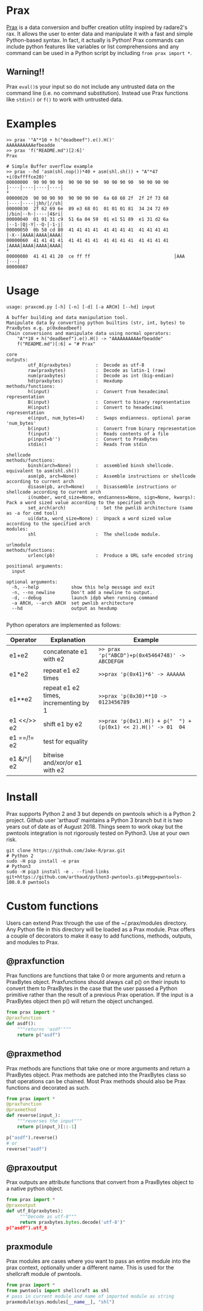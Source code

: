 # Prax
[Prax](http://expanse.wikia.com/wiki/Praxidike_Meng) is a data conversion and buffer creation utility inspired by radare2's rax. It allows the user to enter data and manipulate it with a fast and simple Python-based syntax. In fact, it actually is Python! Prax commands can include python features like variables or list comprehensions and any command can be used in a Python script by including `from prax import *`.

## Warning!!
Prax `eval()`s your input so do not include any untrusted data on the command line (i.e. no command substitution). Instead use Prax functions like `stdin()` or `f()` to work with untrusted data.

# Examples
~~~~
>> prax '"A"*10 + h("deadbeef").e().H()'
AAAAAAAAAAefbeadde
>> prax 'f("README.md")[2:6]'
Prax

# Simple Buffer overflow example
>> prax --hd 'asm(shl.nop())*40 + asm(shl.sh()) + "A"*47 +i(0xffffce20)'
00000000  90 90 90 90  90 90 90 90  90 90 90 90  90 90 90 90  │····│····│····│····│
*
00000020  90 90 90 90  90 90 90 90  6a 68 68 2f  2f 2f 73 68  │····│····│jhh/│//sh│
00000030  2f 62 69 6e  89 e3 68 01  01 01 01 81  34 24 72 69  │/bin│··h·│····│4$ri│
00000040  01 01 31 c9  51 6a 04 59  01 e1 51 89  e1 31 d2 6a  │··1·│Qj·Y│··Q·│·1·j│
00000050  0b 58 cd 80  41 41 41 41  41 41 41 41  41 41 41 41  │·X··│AAAA│AAAA│AAAA│
00000060  41 41 41 41  41 41 41 41  41 41 41 41  41 41 41 41  │AAAA│AAAA│AAAA│AAAA│
*
00000080  41 41 41 20  ce ff ff                               │AAA │···│
00000087
~~~~

# Usage
~~~~
usage: praxcmd.py [-h] [-n] [-d] [-a ARCH] [--hd] input

A buffer building and data manipulation tool.
Manipulate data by converting python builtins (str, int, bytes) to PraxBytes e.g. p(0xdeadbeef)
Chain conversions and manipulate data using normal operators:
    "A"*10 + h("deadbeef").e().H() -> "AAAAAAAAAAefbeadde"
    f("README.md")[:6] = "# Prax"

core
outputs:
        utf_8(praxbytes)         :  Decode as utf-8
        raw(praxbytes)           :  Decode as latin-1 (raw)
        num(praxbytes)           :  Decode as int (big-endian)
        hd(praxbytes)            :  Hexdump
methods/functions:
        h(input)                 :  Convert from hexadecimal representation
        B(input)                 :  Convert to binary representation
        H(input)                 :  Convert to hexadecimal representation
        e(input, num_bytes=4)    :  Swaps endianness. optional param 'num_bytes'
        b(input)                 :  Convert from binary representation
        f(input)                 :  Reads contents of a file
        p(input=b'')             :  Convert to PraxBytes
        stdin()                  :  Reads from stdin

shellcode
methods/functions:
        binsh(arch=None)         :  assembled binsh shellcode. equivalent to asm(shl.sh())
        asm(pb, arch=None)       :  Assemble instructions or shellcode according to current arch
        disasm(pb, arch=None)    :  Disassemble instructions or shellcode according to current arch
        i(number, word_size=None, endianness=None, sign=None, kwargs):  Pack a word sized value according to the specified arch
        set_arch(arch)           :  Set the pwnlib architecture (same as -a for cmd tool)
        ui(data, word_size=None) :  Unpack a word sized value according to the specified arch
modules:
        shl                      :  The shellcode module.

urlmodule
methods/functions:
        urlenc(pb)               :  Produce a URL safe encoded string

positional arguments:
  input

optional arguments:
  -h, --help            show this help message and exit
  -n, --no_newline      Don't add a newline to output.
  -d, --debug           launch idpb when running command
  -a ARCH, --arch ARCH  set pwnlib architecture
  --hd                  output as hexdump


~~~~

Python operators are implemented as follows:

Operator | Explanation | Example
--- | --- | ---
e1+e2 | concatenate e1 with e2 | `>> prax 'p("ABCD")+p(0x45464748)' -> ABCDEFGH`
e1\*e2 |repeat e1 e2 times | `>>prax 'p(0x41)*6' -> AAAAAA`
e1\**e2 | repeat e1 e2 times, incrementing by 1 | `>>prax 'p(0x30)**10 -> 0123456789`
e1 <</>> e2 | shift e1 by e2 | `>>prax 'p(0x1).H() + p("  ") + (p(0x1) << 2).H()' -> 01  04`
e1 ==/!= e2 | test for equality | 
e1 &/^/\| e2 | bitwise and/xor/or e1 with e2 | 


# Install
Prax supports Python 2 and 3 but depends on pwntools which is a Python 2 project. Github user 'arthaud' maintains a Python 3 branch but it is two years out of date as of August 2018.  Things seem to work okay but the pwntools integration is not rigorously tested on Python3. Use at your own risk.
~~~~
git clone https://github.com/Jake-R/prax.git
# Python 2
sudo -H pip install -e prax
# Python3
sudo -H pip3 install -e . --find-links git+https://github.com/arthaud/python3-pwntools.git#egg=pwntools-100.0.0 pwntools
~~~~


# Custom functions
Users can extend Prax through the use of the ~/.prax/modules directory. Any Python file in this directory will be loaded as a Prax module. Prax offers a couple of decorators to make it easy to add functions, methods, outputs, and modules to Prax.

## @praxfunction
Prax functions are functions that take 0 or more arguments and return a PraxBytes object. Praxfunctions should always call p() on their inputs to convert them to PraxBytes in the case that the user passed a Python primitive rather than the result of a previous Prax operation. If the input is a PraxBytes object then p() will return the object unchanged.
```python
from prax import *
@praxfunction
def asdf():
    """returns 'asdf'"""
    return p("asdf")
```

## @praxmethod
Prax methods are functions that take one or more arguments and return a PraxBytes object. Prax methods are patched into the PraxBytes class so that operations can be chained. Most Prax methods should also be Prax functions and decorated as such.
```python
from prax import *
@praxfunction
@praxmethod
def reverse(input_):
    """reverses the input"""
    return p(input_)[::-1]

p("asdf").reverse()
# or
reverse("asdf")
```

## @praxoutput
Prax outputs are attribute functions that convert from a PraxBytes object to a native python object.
```python
from prax import *
@praxoutput
def utf_8(praxbytes):
     """Decode as utf-8"""
     return praxbytes.bytes.decode('utf-8')"
p("asdf").utf_8
```

## praxmodule
Prax modules are cases where you want to pass an entire module into the prax context, optionally under a different name. This is used for the shellcraft module of pwntools.
```python
from prax import *
from pwntools import shellcraft as shl
# pass in current module and name of imported module as string
praxmodule(sys.modules[__name__], "shl")
```

